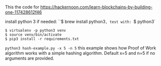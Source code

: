 This the code for https://hackernoon.com/learn-blockchains-by-building-one-117428612f46

install python 3 if needed: ``$ brew install python3`, test with: `$ python3`

```
$ virtualenv -p python3 venv
$ source venv/bin/activate
$ pip3 install -r requirements.txt
```

`python3 hash-example.py -x 5 -n 5` this example shows how Proof of Work algorithm works with a simple hashing algorithm. Default x=5 and n=5 if no arguments are provided.
